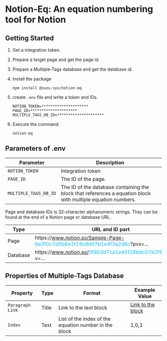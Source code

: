 # Notion-Eq: An equation numbering tool for Notion

## Getting Started

1. Get a integration token.

1. Prepare a target page and get the page id.

1. Prepare a Multiple-Tags database and get the database id.

1. Install the package

   ```terminal
   npm install @suzu-sys/notion-eq
   ```

1. create `.env` file and write a token and IDs.

   ```.env
   NOTION_TOKEN=*********************
   PAGE_ID=*********************
   MULTIPLE_TAGS_DB_ID=*********************
   ```

1. Execute the command.

   ```terminal
   notion-eq
   ```

## Parameters of .env

| Parameter             | Description                                                                                                  |
| --------------------- | ------------------------------------------------------------------------------------------------------------ |
| `NOTION_TOKEN`        | Integration token                                                                                            |
| `PAGE_ID`             | The ID of the page.                                                                                          |
| `MULTIPLE_TAGS_DB_ID` | The ID of the database containing the block that references a equation block with multiple equation numbers. |

Page and database IDs is 32-character alphanumeric strings. They can be found at the end of a Notion page or database URL.

| Type     | URL and ID part                                                                                                                 |
| -------- | ------------------------------------------------------------------------------------------------------------------------------- |
| Page     | h<span></span>ttps://www.notion.so/Sample-Page-<span style="color: deepskyblue">9a3f0c7d5b8e1f24c6d07b1e4f3a2d8c</span>?pvs=... |
| Database | h<span></span>ttps://www.notion.so/<span style="color: deepskyblue">0f9b3d7ca1e45f28bdc07e2f6a3c9d14</span>?v=...               |

## Properties of Multiple-Tags Database

| Property         | Type  | Format                                                | Example Value                                                    |
| ---------------- | ----- | ----------------------------------------------------- | ---------------------------------------------------------------- |
| `Paragraph Link` | Title | Link to the text block                                | [Link to the block](https://github.com/SuzuSys/notion-eq#readme) |
| `Index`          | Text  | List of the index of the equation number in the block | 1,0,1                                                            |
